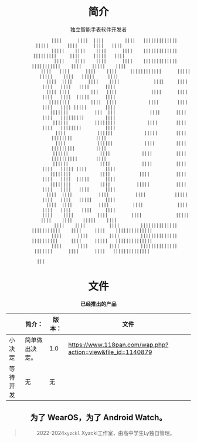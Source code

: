 <header>

<!--
  <<< Author notes: Course header >>>
  Include a 1280×640 image, course title in sentence case, and a concise description in emphasis.
  In your repository settings: enable template repository, add your 1280×640 social image, auto delete head branches.
  Add your open source license, GitHub uses MIT license.
-->

# 简介
独立智能手表软件开发者
                                                                                                                        
                                                                                                                        
                                                                                                                        
                                                                                                                        
                                                                                                                        
                                                                                                                        
                                                                                                                        
                                                                                                                        
                ||||      ||||  ||||        ||||   |||||||||||||        |||||       ||||      ||||   ||||               
                |||||    ||||    ||||      ||||    |||||||||||||      |||||||||     ||||     |||||   ||||               
                 ||||    ||||    ||||      ||||    |||||||||||||     |||||||||||    ||||    |||||    ||||               
                 ||||   ||||      ||||    ||||     ||||||||||||      ||||| |||||    ||||   |||||     ||||               
                  ||||  ||||      ||||    ||||             ||||     ||||     ||||   ||||   ||||      ||||               
                  |||| ||||        |||   ||||             ||||      ||||     ||||   ||||  |||||      ||||               
                   ||||||||        ||||  ||||            ||||       ||||     ||||   |||| |||||       ||||               
                   |||||||          |||  |||             ||||      ||||      ||||   |||||||||        ||||               
                    ||||||          ||||||||            ||||       ||||      ||||   ||||||||         ||||               
                     ||||            ||||||            |||||       ||||             ||||||||         ||||               
                     ||||            ||||||            ||||        ||||             |||||||||        ||||               
                    ||||||            ||||            ||||         ||||             ||||||||||       ||||               
                    ||||||            ||||            ||||         ||||      ||||   ||||| ||||       ||||               
                   ||||||||           ||||           ||||          ||||      ||||   ||||  |||||      ||||               
                   ||||||||           ||||          |||||          ||||      ||||   ||||   ||||      ||||               
                  ||||  ||||          ||||          ||||           |||||     ||||   ||||   |||||     ||||               
                  ||||  ||||          ||||         ||||             ||||     ||||   ||||    ||||     ||||               
                 ||||    ||||         ||||         ||||             |||||   ||||    ||||    |||||    ||||               
                 ||||    ||||         ||||        ||||||||||||||     |||||||||||    ||||     ||||    ||||||||||||||     
                ||||      ||||        ||||        ||||||||||||||     ||||||||||     ||||     |||||   ||||||||||||||     
                ||||      ||||        ||||        ||||||||||||||       |||||||      ||||      ||||   ||||||||||||||     
                                                                         |||                                            
                                                                                                                        
                                                                                                                        


# 文件
**已经推出的产品**

|                |简介：                          |版本：                        |文件
|----------------|-------------------------------|-----------------------------|-----------------------------|
|小决定           |简单做出决定。                    |1.0                     |https://www.118pan.com/wap.php?action=view&file_id=1140879
|等待开发         |无                             |无                           |





## 为了 WearOS，为了 Android Watch。

> 2022-2024`xyzckl`
Xyzckl工作室，由高中学生Ly独自管理。
